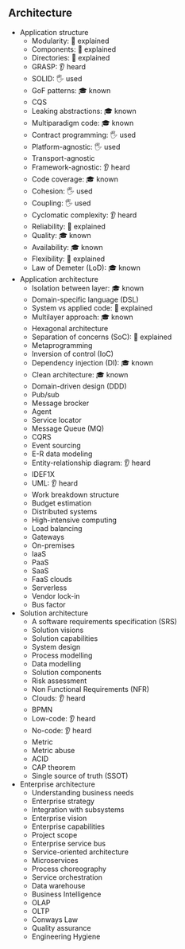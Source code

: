 ## Architecture

- Application structure
  - Modularity: 🙋 explained
  - Components: 🙋 explained
  - Directories: 🙋 explained
  - GRASP: 👂 heard
  - SOLID: 🖐️ used
  - GoF patterns: 🎓 known
  - CQS
  - Leaking abstractions: 🎓 known
  - Multiparadigm code: 🎓 known
  - Contract programming: 🖐️ used
  - Platform-agnostic: 🖐️ used
  - Transport-agnostic
  - Framework-agnostic: 👂 heard
  - Code coverage: 🎓 known
  - Cohesion: 🖐️ used
  - Coupling: 🖐️ used
  - Cyclomatic complexity: 👂 heard
  - Reliability: 🙋 explained
  - Quality: 🎓 known
  - Availability: 🎓 known
  - Flexibility: 🙋 explained
  - Law of Demeter (LoD): 🎓 known
- Application architecture
  - Isolation between layer: 🎓 known
  - Domain-specific language (DSL)
  - System vs applied code: 🙋 explained
  - Multilayer approach: 🎓 known
  - Hexagonal architecture
  - Separation of concerns (SoC): 🙋 explained
  - Metaprogramming
  - Inversion of control (IoC)
  - Dependency injection (DI): 🎓 known
  - Clean architecture: 🎓 known
  - Domain-driven design (DDD)
  - Pub/sub
  - Message brocker
  - Agent
  - Service locator
  - Message Queue (MQ)
  - CQRS
  - Event sourcing
  - E-R data modeling
  - Entity-relationship diagram: 👂 heard
  - IDEF1X
  - UML: 👂 heard
  - Work breakdown structure
  - Budget estimation
  - Distributed systems
  - High-intensive computing
  - Load balancing
  - Gateways
  - On-premises
  - IaaS
  - PaaS
  - SaaS
  - FaaS clouds
  - Serverless
  - Vendor lock-in
  - Bus factor
- Solution architecture
  - A software requirements specification (SRS)
  - Solution visions
  - Solution capabilities
  - System design
  - Process modelling
  - Data modelling
  - Solution components
  - Risk assessment
  - Non Functional Requirements (NFR)
  - Clouds: 👂 heard
  - BPMN
  - Low-code: 👂 heard
  - No-code: 👂 heard
  - Metric
  - Metric abuse
  - ACID
  - CAP theorem
  - Single source of truth (SSOT)
- Enterprise architecture
  - Understanding business needs
  - Enterprise strategy
  - Integration with subsystems
  - Enterprise vision
  - Enterprise capabilities
  - Project scope
  - Enterprise service bus
  - Service-oriented architecture
  - Microservices
  - Process choreography
  - Service orchestration
  - Data warehouse
  - Business Intelligence
  - OLAP
  - OLTP
  - Conways Law
  - Quality assurance
  - Engineering Hygiene
